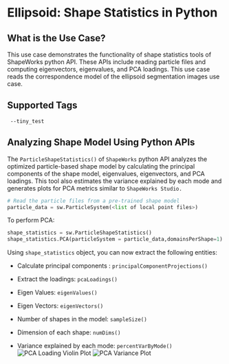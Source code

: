 # Ellipsoid: Shape Statistics in Python

## What is the Use Case? 

This use case demonstrates the functionality of shape statistics tools of ShapeWorks python API. These APIs include reading particle files and computing eigenvectors, eigenvalues, and PCA loadings. This use case reads the correspondence model of the ellipsoid segmentation images use case.

## Supported Tags

```
 --tiny_test
```

## Analyzing Shape Model Using Python APIs

The `ParticleShapeStatistics()` of `ShapeWorks` python API analyzes the optimized particle-based shape model by calculating the principal components of the shape model, eigenvalues, eigenvectors, and PCA loadings. This tool also estimates the variance explained by each mode and generates plots for PCA metrics similar to `ShapeWorks Studio.` 

```python
# Read the particle files from a pre-trained shape model
particle_data = sw.ParticleSystem(<list of local point files>)
```

To perform PCA:

```python
shape_statistics = sw.ParticleShapeStatistics()
shape_statistics.PCA(particleSystem = particle_data,domainsPerShape=1)
```

Using `shape_statistics` object, you can now extract the following entities:

* Calculate principal components : `principalComponentProjections()`

* Extract the loadings: `pcaLoadings()`
* Eigen Values: `eigenValues()`
* Eigen Vectors: `eigenVectors()`
* Number of shapes in the model: `sampleSize()`
* Dimension of each shape: `numDims()`
* Variance explained by each mode: `percentVarByMode()`
![PCA Loading Violin Plot](https://sci.utah.edu/~shapeworks/doc-resources/gifs/pca_loadings_violin_plot.png)
![PCA Variance Plot](https://sci.utah.edu/~shapeworks/doc-resources/gifs/variance_plot.png)